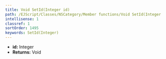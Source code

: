 ```yaml
---
title: Void SetId(Integer id)
path: /EJScript/Classes/NSCategory/Member functions/Void SetId(Integer p_0)
intellisense: 1
classref: 1
sortOrder: 1495
keywords: SetId(Integer)
---
```



* **id:** Integer
* **Returns:** Void


